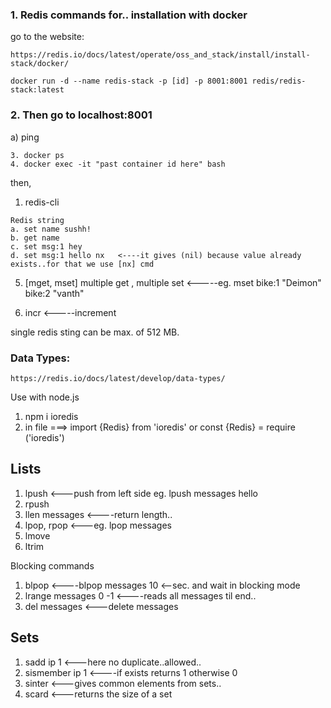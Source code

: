 ### 1. Redis commands for.. installation with docker
go to the website:
```
https://redis.io/docs/latest/operate/oss_and_stack/install/install-stack/docker/
```
 
```
docker run -d --name redis-stack -p [id] -p 8001:8001 redis/redis-stack:latest
```

 
### 2.  Then go to localhost:8001
   a) ping 
``` 
3. docker ps 
4. docker exec -it "past container id here" bash
```

then,

1. redis-cli 
```
Redis string
a. set name sushh!
b. get name
c. set msg:1 hey
d. set msg:1 hello nx   <----it gives (nil) because value already exists..for that we use [nx] cmd
```
5. [mget, mset] multiple get , multiple set  <-----eg. mset bike:1 "Deimon" bike:2 "vanth"

6. incr <-----increment 

single redis sting can be max. of 512 MB.
 
### Data Types:
```
https://redis.io/docs/latest/develop/data-types/
```
 
Use with node.js

1. npm i ioredis
2. in file ===> import {Redis} from 'ioredis' or const {Redis} = require ('ioredis')



## Lists
1. lpush <---push from left side 
eg. lpush messages hello
2. rpush 
3. llen messages  <----return length..
4. lpop, rpop   <---eg. lpop messages
5. lmove
6. ltrim

Blocking commands

1. blpop   <----blpop messages 10   <--sec.  and wait in blocking mode
2. lrange messages 0 -1  <----reads all messages til end..
3. del messages  <---delete messages

## Sets
1. sadd ip 1   <---here no duplicate..allowed..
2. sismember ip 1  <----if exists returns 1 otherwise 0
3. sinter <---gives common elements from sets..
4. scard <---returns the size of a set